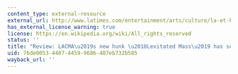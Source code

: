```yaml
---
content_type: external-resource
external_url: http://www.latimes.com/entertainment/arts/culture/la-et-knight-heizer-rock-20120623-story.html
has_external_license_warning: true
license: https://en.wikipedia.org/wiki/All_rights_reserved
status: ''
title: "Review: LACMA\u2019s new hunk \u2018Levitated Mass\u2019 has some substance"
uid: 76de0053-4407-4459-9686-407eb732b585
wayback_url: ''
---
```

